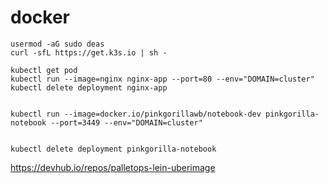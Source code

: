# docker

```
usermod -aG sudo deas
curl -sfL https://get.k3s.io | sh -

kubectl get pod
kubectl run --image=nginx nginx-app --port=80 --env="DOMAIN=cluster"
kubectl delete deployment nginx-app


kubectl run --image=docker.io/pinkgorillawb/notebook-dev pinkgorilla-notebook --port=3449 --env="DOMAIN=cluster"


kubectl delete deployment pinkgorilla-notebook

```

https://devhub.io/repos/palletops-lein-uberimage

